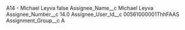 <?xml version="1.0" encoding="UTF-8"?>
<CustomMetadata xmlns="http://soap.sforce.com/2006/04/metadata" xmlns:xsi="http://www.w3.org/2001/XMLSchema-instance" xmlns:xsd="http://www.w3.org/2001/XMLSchema">
    <label>A14 - Michael Leyva</label>
    <protected>false</protected>
    <values>
        <field>Assignee_Name__c</field>
        <value xsi:type="xsd:string">Michael Leyva</value>
    </values>
    <values>
        <field>Assignee_Number__c</field>
        <value xsi:type="xsd:double">14.0</value>
    </values>
    <values>
        <field>Assignee_User_Id__c</field>
        <value xsi:type="xsd:string">00561000001ThhFAAS</value>
    </values>
    <values>
        <field>Assignment_Group__c</field>
        <value xsi:type="xsd:string">A</value>
    </values>
</CustomMetadata>
